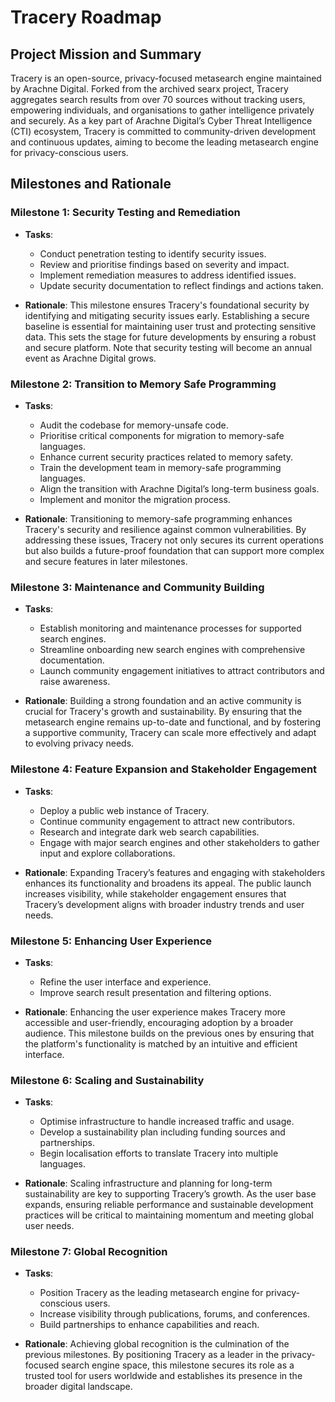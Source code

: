 # Tracery Roadmap

## Project Mission and Summary
Tracery is an open-source, privacy-focused metasearch engine maintained by Arachne Digital. Forked from the archived searx project, Tracery aggregates search results from over 70 sources without tracking users, empowering individuals, and organisations to gather intelligence privately and securely. As a key part of Arachne Digital’s Cyber Threat Intelligence (CTI) ecosystem, Tracery is committed to community-driven development and continuous updates, aiming to become the leading metasearch engine for privacy-conscious users.

## Milestones and Rationale

### Milestone 1: Security Testing and Remediation
- **Tasks**:
  - Conduct penetration testing to identify security issues.
  - Review and prioritise findings based on severity and impact.
  - Implement remediation measures to address identified issues.
  - Update security documentation to reflect findings and actions taken.

- **Rationale**: This milestone ensures Tracery's foundational security by identifying and mitigating security issues early. Establishing a secure baseline is essential for maintaining user trust and protecting sensitive data. This sets the stage for future developments by ensuring a robust and secure platform. Note that security testing will become an annual event as Arachne Digital grows.

### Milestone 2: Transition to Memory Safe Programming
- **Tasks**:
  - Audit the codebase for memory-unsafe code.
  - Prioritise critical components for migration to memory-safe languages.
  - Enhance current security practices related to memory safety.
  - Train the development team in memory-safe programming languages.
  - Align the transition with Arachne Digital’s long-term business goals.
  - Implement and monitor the migration process.

- **Rationale**: Transitioning to memory-safe programming enhances Tracery's security and resilience against common vulnerabilities. By addressing these issues, Tracery not only secures its current operations but also builds a future-proof foundation that can support more complex and secure features in later milestones.

### Milestone 3: Maintenance and Community Building
- **Tasks**:
  - Establish monitoring and maintenance processes for supported search engines.
  - Streamline onboarding new search engines with comprehensive documentation.
  - Launch community engagement initiatives to attract contributors and raise awareness.

- **Rationale**: Building a strong foundation and an active community is crucial for Tracery's growth and sustainability. By ensuring that the metasearch engine remains up-to-date and functional, and by fostering a supportive community, Tracery can scale more effectively and adapt to evolving privacy needs.

### Milestone 4: Feature Expansion and Stakeholder Engagement
- **Tasks**:
  - Deploy a public web instance of Tracery.
  - Continue community engagement to attract new contributors.
  - Research and integrate dark web search capabilities.
  - Engage with major search engines and other stakeholders to gather input and explore collaborations.

- **Rationale**: Expanding Tracery’s features and engaging with stakeholders enhances its functionality and broadens its appeal. The public launch increases visibility, while stakeholder engagement ensures that Tracery’s development aligns with broader industry trends and user needs.

### Milestone 5: Enhancing User Experience
- **Tasks**:
  - Refine the user interface and experience.
  - Improve search result presentation and filtering options.

- **Rationale**: Enhancing the user experience makes Tracery more accessible and user-friendly, encouraging adoption by a broader audience. This milestone builds on the previous ones by ensuring that the platform's functionality is matched by an intuitive and efficient interface.

### Milestone 6: Scaling and Sustainability
- **Tasks**:
  - Optimise infrastructure to handle increased traffic and usage.
  - Develop a sustainability plan including funding sources and partnerships.
  - Begin localisation efforts to translate Tracery into multiple languages.

- **Rationale**: Scaling infrastructure and planning for long-term sustainability are key to supporting Tracery’s growth. As the user base expands, ensuring reliable performance and sustainable development practices will be critical to maintaining momentum and meeting global user needs.

### Milestone 7: Global Recognition
- **Tasks**:
  - Position Tracery as the leading metasearch engine for privacy-conscious users.
  - Increase visibility through publications, forums, and conferences.
  - Build partnerships to enhance capabilities and reach.

- **Rationale**: Achieving global recognition is the culmination of the previous milestones. By positioning Tracery as a leader in the privacy-focused search engine space, this milestone secures its role as a trusted tool for users worldwide and establishes its presence in the broader digital landscape.

